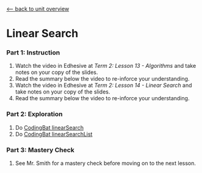 [<-- back to unit overview](READMD.md)

# Linear Search

### Part 1: Instruction
1. Watch the video in Edhesive at _Term 2: Lesson 13 - Algorithms_ and take notes on your copy of the slides.
1. Read the summary below the video to re-inforce your understanding.
1. Watch the video in Edhesive at _Term 2: Lesson 14 - Linear Search_ and take notes on your copy of the slides.
1. Read the summary below the video to re-inforce your understanding.

### Part 2: Exploration
1. Do [CodingBat linearSearch](https://codingbat.com/prob/p264850?parent=/home/simona1@sfusd.edu/searching)
1. Do [CodingBat linearSearchList](https://codingbat.com/prob/p275105?parent=/home/simona1@sfusd.edu/searching)

### Part 3: Mastery Check
1. See Mr. Smith for a mastery check before moving on to the next lesson.

